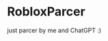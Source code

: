 # RobloxParcer
just parcer by me and ChatGPT :)



[roblox-marketplace]: https://roblox.com/library/15279939717
